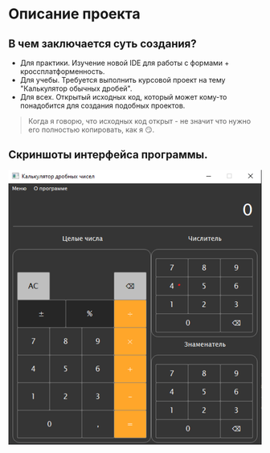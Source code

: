 Описание проекта
========================
В чем заключается суть создания?
-------------------------
* Для практики. Изучение новой IDE для работы с формами + кроссплатформенность.
* Для учебы. Требуется выполнить курсовой проект на тему "Калькулятор обычных дробей".
* Для всех. Открытый исходных код, который может кому-то понадобится для создания подобных проектов.
> Когда я говорю, что исходных код открыт - не значит что нужно его полностью копировать, как я :smirk:.

Скриншоты интерфейса программы.
-------------------------
![Current](Example.png)
